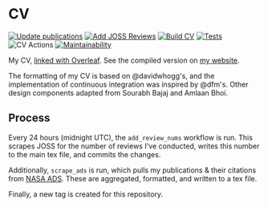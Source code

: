 # CV
[![Update publications](https://github.com/arjunsavel/CV/actions/workflows/update_pubs.yml/badge.svg)](https://github.com/arjunsavel/CV/actions/workflows/update_pubs.yml) [![Add JOSS Reviews](https://github.com/arjunsavel/CV/actions/workflows/add_review_nums.yml/badge.svg)](https://github.com/arjunsavel/CV/actions/workflows/add_review_nums.yml)   [![Build CV](https://github.com/arjunsavel/CV/actions/workflows/cv_add.yml/badge.svg)](https://github.com/arjunsavel/CV/actions/workflows/cv_add.yml) [![Tests](https://github.com/arjunsavel/CV/actions/workflows/run_tests.yml/badge.svg)](https://github.com/arjunsavel/CV/actions/workflows/run_tests.yml) ![CV Actions](https://api.meercode.io/badge/arjunsavel/CV?type=ci-score&lastDay=14) [![Maintainability](https://api.codeclimate.com/v1/badges/aa2a03c7484e824c75ff/maintainability)](https://codeclimate.com/github/arjunsavel/CV/maintainability)

My CV, [linked with Overleaf](https://www.overleaf.com/). See the compiled version on [my website](https://arjunsavel.github.io/).

The formatting of my CV is based on @davidwhogg's, and the implementation of continuous integration was inspired by @dfm's. Other design components adapted from Sourabh Bajaj and Amlaan Bhoi.

## Process
Every 24 hours (midnight UTC), the `add_review_nums` workflow is run. This scrapes JOSS for the number of reviews I've conducted, writes this number to the main tex file, and commits the changes. 

Additionally, `scrape_ads` is run, which pulls my publications & their citations from [NASA ADS](https://ui.adsabs.harvard.edu/). These are aggregated, formatted, and written to a tex file. 

Finally, a new tag is created for this repository.
